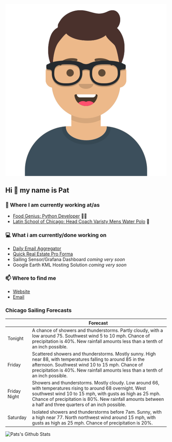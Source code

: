 [![Social banner for p-j-falconer](https://raw.githubusercontent.com/P-J-FALCONER/P-J-FALCONER/master/assets/avataaars.svg)](https://patfalconer.com/)
## Hi :wave: my name is Pat

### 💼 Where I am currently working at/as
- [Food Genius: Python Developer](https://getfoodgenius.com/) 🍔🐍
- [Latin School of Chicago: Head Coach Varisty Mens Water Polo](https://www.latinschool.org/) 🤽


### 💻 What i am currently/done working on
 - [Daily Email Aggregator](https://github.com/P-J-FALCONER/dott_daily_mail)
 - [Quick Real Estate Pro Forma](https://github.com/P-J-FALCONER/henry)
 - Sailing Sensor/Grafana Dashboard *coming very soon*
 - Google Earth KML Hosting Solution *coming very soon*

### 📫 Where to find me
 - [Website](https://patfalconer.com/)
 - [Email](mailto:patrick.j.falconer@gmail.com)


### Chicago Sailing Forecasts
|   | Forecast  |
|---|---|
| Tonight | A chance of showers and thunderstorms. Partly cloudy, with a low around 75. Southwest wind 5 to 10 mph. Chance of precipitation is 40%. New rainfall amounts less than a tenth of an inch possible. |
| Friday | Scattered showers and thunderstorms. Mostly sunny. High near 88, with temperatures falling to around 85 in the afternoon. Southwest wind 10 to 15 mph. Chance of precipitation is 40%. New rainfall amounts less than a tenth of an inch possible. |
| Friday Night | Showers and thunderstorms. Mostly cloudy. Low around 66, with temperatures rising to around 68 overnight. West southwest wind 10 to 15 mph, with gusts as high as 25 mph. Chance of precipitation is 80%. New rainfall amounts between a half and three quarters of an inch possible. |
| Saturday | Isolated showers and thunderstorms before 7am. Sunny, with a high near 77. North northwest wind around 15 mph, with gusts as high as 25 mph. Chance of precipitation is 20%. |

![Pats's Github Stats](https://github-readme-stats.vercel.app/api?username=p-j-falconer&show_icons=true&theme=radical)
